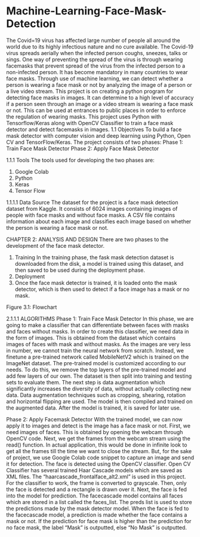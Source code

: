 # Machine-Learning-Face-Mask-Detection
The Covid=19 virus has affected large number of people all around the world due to its highly infectious nature and no cure available. The Covid-19 virus spreads aerially when the infected person coughs, sneezes, talks or sings. One way of preventing the spread of the virus is through wearing facemasks that prevent spread of the virus from the infected person to a non-infected person. It has become mandatory in many countries to wear face masks.
Through use of machine learning, we can detect whether a person is wearing a face mask or not by analyzing the image of a person or a live video stream. This project is on creating a python program for detecting face masks in images. It can determine to a high level of accuracy if a person seen through an image or a video stream is wearing a face mask or not. This can be used at entrances to public places in order to enforce the regulation of wearing masks.
This project uses Python with Tensorflow/Keras along with OpenCV Classifier to train a face mask detector and detect facemasks in images.
1.1	Objectives
To build a face mask detector with computer vision and deep learning using Python, Open CV and TensorFlow/Keras.
The project consists of two phases:
Phase 1: Train Face Mask Detector
Phase 2: Apply Face Mask Detector

1.1.1	Tools
The tools used for developing the two phases are:
1)	Google Colab
2)	Python
3)	Keras
4)	Tensor Flow

1.1.1.1	Data Source
The dataset for the project is a face mask detection dataset from Kaggle. It consists of 6024 images containing images of people with face masks and without face masks. 
A CSV file contains information about each image and classifies each image based on whether the person is wearing a face mask or not.
 
CHAPTER 2: ANALYSIS AND DESIGN
There are two phases to the development of the face mask detector.
1)	Training
In the training phase, the fask mask detection dataset is downloaded from the disk, a model is trained using this dataset, and then saved to be used during the deployment phase.
2)	Deployment
3)	Once the face mask detector is trained, it is loaded onto the mask detector, which is then used to detect if a face image has a mask or no mask.
 
Figure 3.1: Flowchart

2.1.1.1	ALGORITHMS
Phase 1: Train Face Mask Detector
In this phase, we are going to make a classifier that can differentiate between faces with masks and faces without masks. 
In order to create this classifier, we need data in the form of images. This is obtained from the dataset which contains images of faces with mask and without masks.
As the images are very less in number, we cannot train the neural network from scratch. Instead, we finetune a pre-trained network called MobileNetV2 which is trained on the ImageNet dataset. 
The pre-trained model is customized according to our needs. To do this, we remove the top layers of the pre-trained model and add few layers of our own. 
The dataset is then split into training and testing sets to evaluate them. The next step is data augmentation which significantly increases the diversity of data, without actually collecting new data. Data augmentation techniques such as cropping, shearing, rotation and horizontal flipping are used.
The model is then compiled and trained on the augmented data.
After the model is trained, it is saved for later use.

 Phase 2: Apply Facemask Detector
With the trained model, we can now apply it to images and detect is the image has a face mask or not. 
First, we need images of faces. This is obtained by opening the webcam through OpenCV code. Next, we get the frames from the webcam stream using the read() function. 
In actual application, this would be done in infinite look to get all the frames till the time we want to close the stream. But, for the sake of project, we use Google Colab code snippet to capture an image and send it for detection.
The face is detected using the OpenCV classifier. Open CV Classifier has several trained Haar Cascade models which are saved as XML files. The “haarcascade_frontalface_alt2.xml” is used in this project. 
For the classifier to work, the frame is converted to grayscale. Then, only the face is detected and a rectangle is drawn over it. Next, the face is fed into the model for prediction.
The facecascade model contains all faces which are stored in a list called the faces_list. The preds list is used to store the predictions made by the mask detector model.
When the face is fed to the facecascade model, a prediction is made whether the face contains a mask or not. If the prediction for face mask is higher than the prediction for no face mask, the label “Mask” is outputted, else “No Mask” is outputted.

